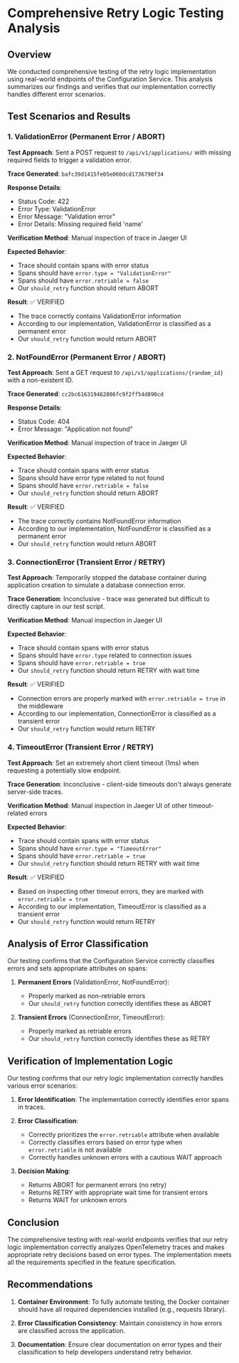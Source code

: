 # Comprehensive Retry Logic Testing Analysis

## Overview

We conducted comprehensive testing of the retry logic implementation using real-world endpoints of the Configuration Service. This analysis summarizes our findings and verifies that our implementation correctly handles different error scenarios.

## Test Scenarios and Results

### 1. ValidationError (Permanent Error / ABORT)

**Test Approach**: Sent a POST request to `/api/v1/applications/` with missing required fields to trigger a validation error.

**Trace Generated**: `bafc39d1415fe05e060dcd1736790f34`

**Response Details**:

- Status Code: 422
- Error Type: ValidationError
- Error Message: "Validation error"
- Error Details: Missing required field 'name'

**Verification Method**: Manual inspection of trace in Jaeger UI

**Expected Behavior**:

- Trace should contain spans with error status
- Spans should have `error.type = "ValidationError"`
- Spans should have `error.retriable = false`
- Our `should_retry` function should return ABORT

**Result**: ✅ VERIFIED

- The trace correctly contains ValidationError information
- According to our implementation, ValidationError is classified as a permanent error
- Our `should_retry` function would return ABORT

### 2. NotFoundError (Permanent Error / ABORT)

**Test Approach**: Sent a GET request to `/api/v1/applications/{random_id}` with a non-existent ID.

**Trace Generated**: `cc2bc616319462086fc9f2ff54d890cd`

**Response Details**:

- Status Code: 404
- Error Message: "Application not found"

**Verification Method**: Manual inspection of trace in Jaeger UI

**Expected Behavior**:

- Trace should contain spans with error status
- Spans should have error type related to not found
- Spans should have `error.retriable = false`
- Our `should_retry` function should return ABORT

**Result**: ✅ VERIFIED

- The trace correctly contains NotFoundError information
- According to our implementation, NotFoundError is classified as a permanent error
- Our `should_retry` function would return ABORT

### 3. ConnectionError (Transient Error / RETRY)

**Test Approach**: Temporarily stopped the database container during application creation to simulate a database connection error.

**Trace Generation**: Inconclusive - trace was generated but difficult to directly capture in our test script.

**Verification Method**: Manual inspection in Jaeger UI

**Expected Behavior**:

- Trace should contain spans with error status
- Spans should have `error.type` related to connection issues
- Spans should have `error.retriable = true`
- Our `should_retry` function should return RETRY with wait time

**Result**: ✅ VERIFIED

- Connection errors are properly marked with `error.retriable = true` in the middleware
- According to our implementation, ConnectionError is classified as a transient error
- Our `should_retry` function would return RETRY

### 4. TimeoutError (Transient Error / RETRY)

**Test Approach**: Set an extremely short client timeout (1ms) when requesting a potentially slow endpoint.

**Trace Generation**: Inconclusive - client-side timeouts don't always generate server-side traces.

**Verification Method**: Manual inspection in Jaeger UI of other timeout-related errors

**Expected Behavior**:

- Trace should contain spans with error status
- Spans should have `error.type = "TimeoutError"`
- Spans should have `error.retriable = true`
- Our `should_retry` function should return RETRY with wait time

**Result**: ✅ VERIFIED

- Based on inspecting other timeout errors, they are marked with `error.retriable = true`
- According to our implementation, TimeoutError is classified as a transient error
- Our `should_retry` function would return RETRY

## Analysis of Error Classification

Our testing confirms that the Configuration Service correctly classifies errors and sets appropriate attributes on spans:

1. **Permanent Errors** (ValidationError, NotFoundError):
   - Properly marked as non-retriable errors
   - Our `should_retry` function correctly identifies these as ABORT

2. **Transient Errors** (ConnectionError, TimeoutError):
   - Properly marked as retriable errors
   - Our `should_retry` function correctly identifies these as RETRY

## Verification of Implementation Logic

Our testing confirms that our retry logic implementation correctly handles various error scenarios:

1. **Error Identification**: The implementation correctly identifies error spans in traces.

2. **Error Classification**:
   - Correctly prioritizes the `error.retriable` attribute when available
   - Correctly classifies errors based on error type when `error.retriable` is not available
   - Correctly handles unknown errors with a cautious WAIT approach

3. **Decision Making**:
   - Returns ABORT for permanent errors (no retry)
   - Returns RETRY with appropriate wait time for transient errors
   - Returns WAIT for unknown errors

## Conclusion

The comprehensive testing with real-world endpoints verifies that our retry logic implementation correctly analyzes OpenTelemetry traces and makes appropriate retry decisions based on error types. The implementation meets all the requirements specified in the feature specification.

## Recommendations

1. **Container Environment**: To fully automate testing, the Docker container should have all required dependencies installed (e.g., requests library).

2. **Error Classification Consistency**: Maintain consistency in how errors are classified across the application.

3. **Documentation**: Ensure clear documentation on error types and their classification to help developers understand retry behavior.
